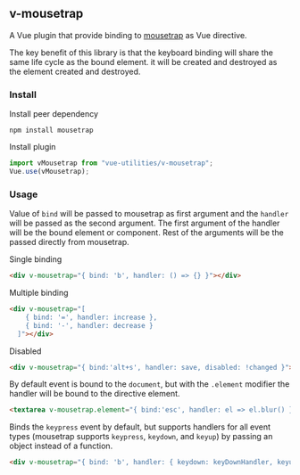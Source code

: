 ## v-mousetrap
A Vue plugin that provide binding to [mousetrap](https://craig.is/killing/mice) as Vue directive.

The key benefit of this library is that the keyboard binding will share the same life cycle as the bound element. it will be created and destroyed as the element created and destroyed.

### Install
Install peer dependency

```npm install mousetrap```


Install plugin
```JavaScript
import vMousetrap from "vue-utilities/v-mousetrap";
Vue.use(vMousetrap);
```

### Usage

Value of `bind` will be passed to mousetrap as first argument and the `handler` will be passed as the second argument. The first argument of the handler will be the bound element or component. Rest of the arguments will be the passed directly from mousetrap.

Single binding
```html
<div v-mousetrap="{ bind: 'b', handler: () => {} }"></div>
```
Multiple binding
```html
<div v-mousetrap="[
    { bind: '=', handler: increase },
    { bind: '-', handler: decrease }
  ]"></div>
```
Disabled
```html
<div v-mousetrap="{ bind:'alt+s', handler: save, disabled: !changed }"></div>
```
By default event is bound to the `document`, but with the `.element` modifier the handler will be bound to the directive element.
```html
<textarea v-mousetrap.element="{ bind:'esc', handler: el => el.blur() }"></textarea>
```
Binds the `keypress` event by default, but supports handlers for all event types (mousetrap supports `keypress`, `keydown`, and `keyup`) by passing an object instead of a function.
```html
<div v-mousetrap="{ bind: 'b', handler: { keydown: keyDownHandler, keyup: keyUpHandler }"></div>
```
